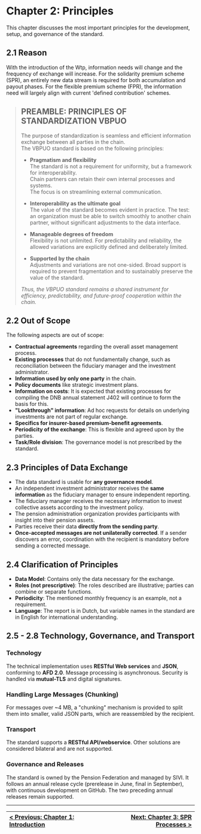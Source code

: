 # Chapter 2: Principles
This chapter discusses the most important principles for the development, setup, and governance of the standard.

## 2.1 Reason
With the introduction of the Wtp, information needs will change and the frequency of exchange will increase. For the solidarity premium scheme (SPR), an entirely new data stream is required for both accumulation and payout phases. For the flexible premium scheme (FPR), the information need will largely align with current 'defined contribution' schemes.

> ## PREAMBLE: PRINCIPLES OF STANDARDIZATION VBPUO
>
> The purpose of standardization is seamless and efficient information exchange between all parties in the chain.  
> The VBPUO standard is based on the following principles:
>
> - **Pragmatism and flexibility**  
>   The standard is not a requirement for uniformity, but a framework for interoperability.  
>   Chain partners can retain their own internal processes and systems.  
>   The focus is on streamlining external communication.
>
> - **Interoperability as the ultimate goal**  
>   The value of the standard becomes evident in practice. The test: an organization must be able to switch smoothly to another chain partner, without significant adjustments to the data interface.
>
> - **Manageable degrees of freedom**  
>   Flexibility is not unlimited. For predictability and reliability, the allowed variations are explicitly defined and deliberately limited.
>
> - **Supported by the chain**  
>   Adjustments and variations are not one-sided. Broad support is required to prevent fragmentation and to sustainably preserve the value of the standard.
>
> *Thus, the VBPUO standard remains a shared instrument for efficiency, predictability, and future-proof cooperation within the chain.*

## 2.2 Out of Scope

The following aspects are out of scope:

*   **Contractual agreements** regarding the overall asset management process.
*   **Existing processes** that do not fundamentally change, such as reconciliation between the fiduciary manager and the investment administrator.
*   **Information used by only one party** in the chain.
*   **Policy documents** like strategic investment plans.
*   **Information on costs**: It is expected that existing processes for compiling the DNB annual statement J402 will continue to form the basis for this.
*   **"Lookthrough" information**: Ad hoc requests for details on underlying investments are not part of regular exchange.
*   **Specifics for insurer-based premium-benefit agreements**.
*   **Periodicity of the exchange**: This is flexible and agreed upon by the parties.
*   **Task/Role division**: The governance model is not prescribed by the standard.

## 2.3 Principles of Data Exchange
*   The data standard is usable for **any governance model**.
*   An independent investment administrator receives the **same information** as the fiduciary manager to ensure independent reporting.
*   The fiduciary manager receives the necessary information to invest collective assets according to the investment policy.
*   The pension administration organization provides participants with insight into their pension assets.
*   Parties receive their data **directly from the sending party**.
*   **Once-accepted messages are not unilaterally corrected**. If a sender discovers an error, coordination with the recipient is mandatory before sending a corrected message.

## 2.4 Clarification of Principles
*   **Data Model**: Contains only the data necessary for the exchange.
*   **Roles (not prescriptive)**: The roles described are illustrative; parties can combine or separate functions.
*   **Periodicity**: The mentioned monthly frequency is an example, not a requirement.
*   **Language**: The report is in Dutch, but variable names in the standard are in English for international understanding.

## 2.5 - 2.8 Technology, Governance, and Transport
### Technology
The technical implementation uses **RESTful Web services** and **JSON**, conforming to **AFD 2.0**. Message processing is asynchronous. Security is handled via **mutual-TLS** and digital signatures.

### Handling Large Messages (Chunking)
For messages over ~4 MB, a "chunking" mechanism is provided to split them into smaller, valid JSON parts, which are reassembled by the recipient.

### Transport
The standard supports a **RESTful API/webservice**. Other solutions are considered bilateral and are not supported.

### Governance and Releases
The standard is owned by the Pension Federation and managed by SIVI. It follows an annual release cycle (prerelease in June, final in September), with continuous development on GitHub. The two preceding annual releases remain supported.

---
| <div align="left">[< Previous: Chapter 1: Introduction](chapter-1-introduction.md)</div> | <div align="right">[Next: Chapter 3: SPR Processes >](chapter-3-spr-processes.md)</div> |
|:---|---:|
